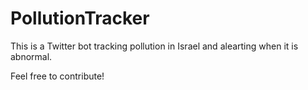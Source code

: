 # PollutionTracker

This is a Twitter bot tracking pollution in Israel and alearting when it is abnormal.

Feel free to contribute!
